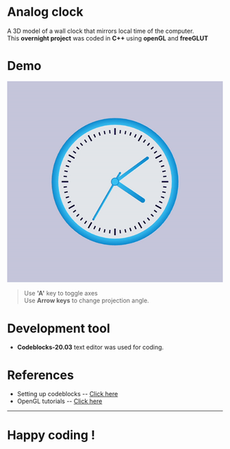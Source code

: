 # Analog clock
A 3D model of a wall clock that mirrors local time of the computer.   
This **overnight project** was coded in **C++** using  **openGL** and **freeGLUT**

# Demo

![Demo](demo.gif)

>Use **'A'** key to toggle axes   
Use **Arrow keys** to change projection angle.

# Development tool

- **Codeblocks-20.03** text editor was used for coding.

# References
- Setting up codeblocks -- [Click here](https://www.youtube.com/watch?v=ek4Jmh0Fuko&t=2s&ab_channel=Newb.python)   
- OpenGL tutorials -- [Click here](https://www.youtube.com/watch?v=QO4NTBWJQLg&list=PL2330214740B33712&ab_channel=DavidParker)
   
     
---
# Happy coding !

